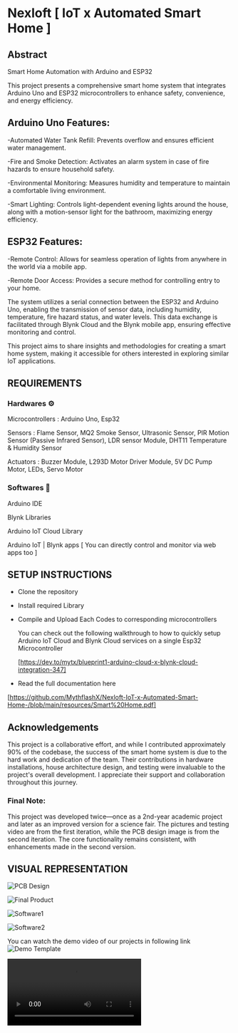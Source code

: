 # Nexloft [ IoT x Automated Smart Home ]

## Abstract
Smart Home Automation with Arduino and ESP32

This project presents a comprehensive smart home system that integrates Arduino Uno and ESP32 microcontrollers to enhance safety, convenience, and energy efficiency.

## Arduino Uno Features:
-Automated Water Tank Refill: Prevents overflow and ensures efficient water management.

-Fire and Smoke Detection: Activates an alarm system in case of fire hazards to ensure household safety.

-Environmental Monitoring: Measures humidity and temperature to maintain a comfortable living environment.

-Smart Lighting: Controls light-dependent evening lights around the house, along with a motion-sensor light for the bathroom, maximizing energy 
 efficiency.
 
## ESP32 Features:

-Remote Control: Allows for seamless operation of lights from anywhere in the world via a mobile app.

-Remote Door Access: Provides a secure method for controlling entry to your home.

The system utilizes a serial connection between the ESP32 and Arduino Uno, enabling the transmission of sensor data, including humidity, temperature, fire hazard status, and water levels. This data exchange is facilitated through Blynk Cloud and the Blynk mobile app, ensuring effective monitoring and control.

This project aims to share insights and methodologies for creating a smart home system, making it accessible for others interested in exploring similar IoT applications.

## REQUIREMENTS

### Hardwares ⚙️
Microcontrollers :    Arduino Uno, Esp32

Sensors :    Flame Sensor, MQ2 Smoke Sensor, Ultrasonic Sensor, PIR Motion Sensor (Passive Infrared Sensor),
             LDR sensor Module, DHT11 Temperature & Humidity Sensor
          
Actuators :   Buzzer Module, L293D Motor Driver Module, 5V DC Pump Motor, LEDs, Servo Motor

### Softwares 💾
Arduino IDE

Blynk Libraries

Arduino IoT Cloud Library

Arduino IoT |  Blynk apps [ You can directly control and monitor via web apps too ]

## SETUP INSTRUCTIONS

- Clone the repository

- Install required Library

- Compile and Upload Each Codes to corresponding microcontrollers

  You can check out the following walkthrough to how to quickly setup Arduino IoT Cloud and Blynk Cloud services on a single Esp32 Microcontroller
  
  [https://dev.to/mytx/blueprint1-arduino-cloud-x-blynk-cloud-integration-347]

- Read the full documentation here
  
 [https://github.com/MythflashX/Nexloft-IoT-x-Automated-Smart-Home-/blob/main/resources/Smart%20Home.pdf]

## Acknowledgements
This project is a collaborative effort, and while I contributed approximately 90% of the codebase, the success of the smart home system is due to the hard work and dedication of the team. Their contributions in hardware installations, house architecture design, and testing were invaluable to the project's overall development. I appreciate their support and collaboration throughout this journey.

### Final Note:
This project was developed twice—once as a 2nd-year academic project and later as an improved version for a science fair. The pictures and testing video are from the first iteration, while the PCB design image is from the second iteration. The core functionality remains consistent, with enhancements made in the second version.

## VISUAL REPRESENTATION
![PCB Design](https://github.com/MythflashX/Nexloft-IoT-x-Automated-Smart-Home-/blob/main/resources/20240701_154245.jpg?raw=true)

![Final Product](https://github.com/MythflashX/Nexloft-IoT-x-Automated-Smart-Home-/blob/main/resources/photo_2_2024-12-21_21-22-09.jpg?raw=true)

![Software1](https://github.com/MythflashX/Nexloft-IoT-x-Automated-Smart-Home-/blob/main/resources/photo_1_2024-12-21_21-42-02.jpg?raw=true)

![Software2](https://github.com/MythflashX/Nexloft-IoT-x-Automated-Smart-Home-/blob/main/resources/photo_2_2024-12-21_21-42-02.jpg?raw=true)


You can watch the demo video of our projects in following link
![Demo Template](https://github.com/MythflashX/Nexloft-IoT-x-Automated-Smart-Home-/blob/main/resources/photo_3_2024-12-21_21-42-02.jpg?raw=true)


![Demo Video](https://github.com/MythflashX/Nexloft-IoT-x-Automated-Smart-Home-/blob/main/resources/video_2024-12-21_21-27-21.mp4)





